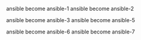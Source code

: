 ansible become ansible-1
ansible become ansible-2

ansible become ansible-3
ansible become ansible-5

ansible become ansible-6
ansible become ansible-7
